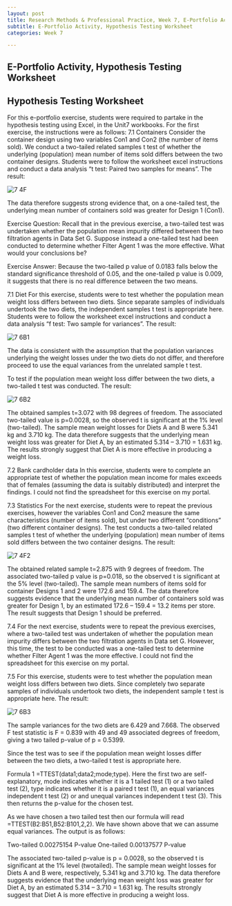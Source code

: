 ```yaml
---
layout: post
title: Research Methods & Professional Practice, Week 7, E-Portfolio Activity, Hypothesis Testing Worksheet
subtitle: E-Portfolio Activity, Hypothesis Testing Worksheet
categories: Week 7

--- 
```


## E-Portfolio Activity, Hypothesis Testing Worksheet

## Hypothesis Testing Worksheet

For this e-portfolio exercise, students were required to partake in the hypothesis testing using Excel, in the Unit7 workbooks. 
For the first exercise, the instructions were as follows:
7.1 Containers
Consider the container design using two variables Con1 and Con2 (the number of items sold). We conduct a two-tailed related samples t test of whether the underlying (population) mean number of items sold differs between the two container designs. Students were to follow the worksheet excel instructions and conduct a data analysis “t test: Paired two samples for means”. The result:

![7 4F](https://github.com/user-attachments/assets/1a2d684e-af98-41f4-a67e-da46e7b66b1e)


The data therefore suggests strong evidence that, on a one-tailed test, the underlying mean number of containers sold was greater for Design 1 (Con1).

Exercise Question: Recall that in the previous exercise, a two-tailed test was undertaken whether the population mean impurity differed between the two filtration agents in Data Set G. Suppose instead a one-tailed test had been conducted to determine whether Filter Agent 1 was the more effective. What would your conclusions be?

Exercise Answer: Because the two-tailed p value of 0.0183 falls below the standard significance threshold of 0.05, and the one-tailed p value is 0.009, it suggests that there is no real difference between the two means.

7.1 Diet
For this exercise, students were to test whether the population mean weight loss differs between two diets. Since separate samples of individuals undertook the two diets, the independent samples t test is appropriate here. Students were to follow the worksheet excel instructions and conduct a data analysis “f test: Two sample for variances”. The result:

![7 6B1](https://github.com/user-attachments/assets/c5c93755-7cab-447d-9b43-db8d4690e131)

The data is consistent with the assumption that the population variances underlying the weight losses under the two diets do not differ, and therefore proceed to use the equal variances from the unrelated sample t test.

To test if the population mean weight loss differ between the two diets, a two-tailed t test was conducted. The result:

![7 6B2](https://github.com/user-attachments/assets/b16d3281-4d72-43e1-8c13-774d0fc2d951)

The obtained samples t=3.072 with 98 degrees of freedom. The associated two-tailed value is p=0.0028, so the observed t is significant at the 1% level (two-tailed). The sample mean weight losses for Diets A and B were 5.341 kg and 3.710 kg. The data therefore suggests that the underlying mean weight loss was greater for Diet A, by an estimated 5.314 – 3.710 = 1.631 kg. The results strongly suggest that Diet A is more effective in producing a weight loss. 

7.2 Bank cardholder data
In this exercise, students were to complete an appropriate test of whether the population mean income for males exceeds that of females (assuming the data is suitably distributed) and interpret the findings. 
I could not find the spreadsheet for this exercise on my portal. 


7.3 Statistics
For the next exercise, students were to repeat the previous exercises, however the variables Con1 and Con2 measure the same characteristics (number of items sold), but under two different “conditions” (two different container designs). The test conducts a two-tailed related samples t test of whether the underlying (population) mean number of items sold differs between the two container designs.
The result:

![7 4F2](https://github.com/user-attachments/assets/8b22aa1b-53fb-43d2-b769-afffbd2a04cf)

The obtained related sample t=2.875 with 9 degrees of freedom. The associated two-tailed p value is p=0.018, so the observed t is significant at the 5% level (two-tailed). The sample mean numbers of items sold for container Designs 1 and 2 were 172.6 and 159.4. The data therefore suggests evidence that the underlying mean number of containers sold was greater for Design 1, by an estimated 172.6 – 159.4 = 13.2 items per store. The result suggests that Design 1 should be preferred.

7.4 
For the next exercise, students were to repeat the previous exercises, where a two-tailed test was undertaken of whether the population mean impurity differs between the two filtration agents in Data set G. However, this time, the test to be conducted was a one-tailed test to determine whether Filter Agent 1 was the more effective. 
I could not find the spreadsheet for this exercise on my portal. 

7.5
For this exercise, students were to test whether the population mean weight loss differs between two diets. Since completely two separate samples of individuals undertook two diets, the independent sample t test is appropriate here. The result:

![7 6B3](https://github.com/user-attachments/assets/e0554eba-9d14-4b81-9c38-194621241295)

The sample variances for the two diets are 6.429 and 7.668. The observed F test statistic is F = 0.839 with 49 and 49 associated degrees of freedom, giving a two tailed p-value of p = 0.5399. 

Since the test was to see if the population mean weight losses differ between the two diets, a two-tailed t test is appropriate here.

Formula 1 =TTEST(data1;data2;mode;type). Here the first two are self-explanatory, mode indicates whether it is a 1 tailed test (1) or a two tailed test (2), type indicates whether it is a paired t test (1), an equal variances independent t test (2) or and unequal variances independent t test (3). This then returns the p-value for the chosen test.

As we have chosen a two tailed test then our formula will read =TTEST(B2:B51,B52:B101,2,2). We have shown above that we can assume equal variances.
The output is as follows:

Two-tailed 0.00275154 P-value 
One-tailed 0.00137577 P-value

The associated two-tailed p-value is p = 0.0028, so the observed t is significant at the 1% level (twotailed). The sample mean weight losses for Diets A and B were, respectively, 5.341 kg and 3.710 kg. The data therefore suggests evidence that the underlying mean weight loss was greater for Diet A, by an estimated 5.314 – 3.710 = 1.631 kg. The results strongly suggest that Diet A is more effective in producing a weight loss.







